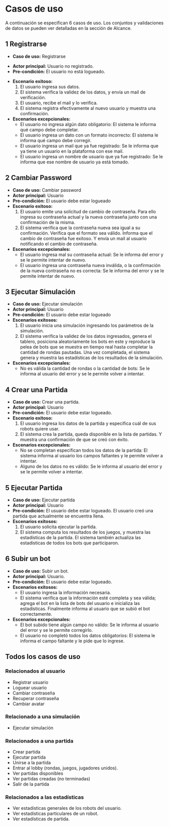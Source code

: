  # Casos de uso
A continuación se especifican 6 casos de uso. Los conjuntos y validaciones de datos se pueden ver detalladas en la sección de Alcance.
 
## 1 Registrarse
+ **Caso de uso:** Registrarse
* **Actor principal:** Usuario no registrado.
* **Pre-condición:** El usuario no está logueado.
+ **Escenario exitoso:** 
	1. El usuario ingresa sus datos.
	2. El sistema verifica la validez de los datos, y envía un mail de verificación.
	3. El usuario, recibe el mail y lo verifica.
	4. El sistema registra efectivamente al nuevo usuario y muestra una confirmación.
+ **Escenarios excepcionales:**
	+ El usuario no ingresa algún dato obligatorio: El sistema le informa qué campo debe completar.
	+ El usuario ingresa un dato con un formato incorrecto:  El sistema le informa qué campo debe corregir.
	+ El usuario ingresa un mail que ya fue registrado: Se le informa que ya tiene un usuario en la plataforma con ese mail.
	+   El usuario ingresa un nombre de usuario que ya fue registrado: Se le informa que ese nombre de usuario ya está tomado.

## 2 Cambiar Password
+ **Caso de uso:** Cambiar password
+ **Actor principal:** Usuario
+ **Pre-condición:** El usuario debe estar logueado
+ **Escenario exitoso:**
	1. El usuario emite una solicitud de cambio de contraseña. Para ello ingresa su contraseña actual y la nueva contraseña junto con una confirmación de la misma.
	2. El sistema verifica que la contraseña nueva sea igual a su confirmación. Verifica que el formato sea válido. Informa que el cambio de contraseña fue exitoso. Y envía un mail al usuario notificando el cambio de contraseña.
+ **Escenarios excepcionales:**
	+ El usuario ingresa mal su contraseña actual: Se le informa del error y se le permite intentar de nuevo.
	+ El usuario ingresa una contraseña nueva inválida, o la confirmación de la nueva contraseña no es correcta: Se le informa del error y se le permite intentar de nuevo.

## 3 Ejecutar Simulación
+ **Caso de uso:** Ejecutar simulación
+ **Actor principal:** Usuario
+ **Pre-condición:** El usuario debe estar logueado
+ **Escenarios exitosos:**
	1. El usuario inicia una simulación ingresando los parámetros de la simulación.
	2. El sistema verifica la validez de los datos ingresados, genera el tablero, posiciona aleatoriamente los bots en este y reproduce la pelea de bots que se muestra en tiempo real hasta completar la cantidad de rondas pautadas. Una vez completada, el sistema genera y muestra las estadísticas de los resultados de la simulación.
+ **Escenarios excepcionales:** 
	+ No es válida la cantidad de rondas o la cantidad de bots: Se le informa al usuario del error y se le permite volver a intentar.

## 4 Crear una Partida
+ **Caso de uso:** Crear una partida.
+ **Actor principal:** Usuario
+ **Pre-condición:** El usuario debe estar logueado.
+ **Escenario exitoso:**
	1. El usuario ingresa  los datos de la partida y especifica cuál de sus robots quiere usar.
	2. El sistema crea la partida, queda disponible en la lista de partidas. Y muestra una confirmación de que se creó con éxito.
+ **Escenarios excepcionales:**
	+ No se completan especifican todos los datos de la partida: El sistema informa al usuario los campos faltantes y le permite volver a intentar.
	+ Alguno de los datos no es válido: Se le informa al usuario del error y se le permite volver a intentar.

## 5 Ejecutar Partida
+ **Caso de uso:** Ejecutar partida
+ **Actor principal:** Usuario
+ **Pre-condición:** El usuario debe estar logueado. El usuario creó una partida que actualmente se encuentra llena.
+ **Escenarios exitosos:** 
	1. El usuario solicita ejecutar la partida.
	2. El sistema computa los resultados de los juegos, y muestra las estadísticas de la partida. El sistema también actualiza las estadísticas de todos los bots que participaron. 

## 6 Subir un bot
+ **Caso de uso:** Subir un bot.
+ **Actor principal:** Usuario.
+ **Pre-condición:** El usuario debe estar logueado.
+ **Escenarios exitosos:**
	+ El usuario ingresa la información necesaria.
	+ El sistema verifica que la información esté completa y sea válida; agrega el bot en la lista de bots del usuario e inicializa las estadísticas. Finalmente informa al usuario que se subió el bot correctamente.
+ **Escenarios excepcionales:**
	+ El bot subido tiene algún campo no válido: Se le informa al usuario del error y se le permite corregirlo.
	+ El usuario no completó todos los datos obligatorios: El sistema  le informa el campo faltante y le pide que lo ingrese.


## Todos los casos de uso
### Relacionados al usuario
- Registrar usuario
- Loguear usuario
- Cambiar contraseña
- Recuperar contraseña
- Cambiar avatar

### Relacionado a una simulación
- Ejecutar simulación

### Relacionados a  una partida
- Crear partida
- Ejecutar partida
- Unirse a la partida
- Entrar al lobby (rondas, juegos, jugadores unidos).
- Ver partidas disponibles
- Ver partidas creadas (no terminadas)
- Salir de la partida 

### Relacionados a las estadísticas
+ Ver estadísticas generales de los robots del usuario.
+ Ver estadísticas particulares de un robot.
+ Ver estadísticas de partida.

